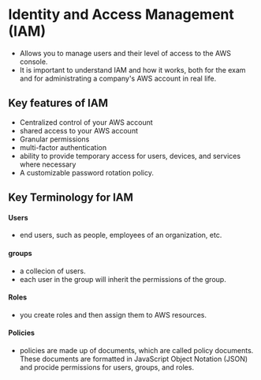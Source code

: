 # Identity and Access Management (IAM)

* Allows you to manage users and their level of access to the AWS console.
* It is important to understand IAM and how it works, both for the exam and for administrating a company's AWS account in real life.



## Key features of IAM

* Centralized control of your AWS account
* shared access to your AWS account
* Granular permissions
* multi-factor authentication
* ability to provide temporary access for users, devices, and services where necessary
* A customizable password rotation policy.



## Key Terminology for IAM

#### Users

- end users, such as people, employees of an organization, etc.

#### groups

- a collecion of users.
- each user in the group will inherit the permissions of the group.

#### Roles

- you create roles and then assign them to AWS resources.

#### Policies

- policies are made up of documents, which are called policy documents. These documents are formatted in JavaScript Object Notation (JSON) and procide permissions for users, groups, and roles.